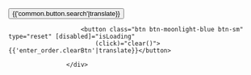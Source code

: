  <div class="col-lg-2 col-md-3 form-group mt-4">
                        <button class="btn btn-green btn-sm  mr-2" type="submit"
                            [disabled]="isLoading||!customerSearchForm.valid" (click)="getCustomersDetails()">
                            {{'common.button.search'|translate}}
                            <span *ngIf="isLoading" class="spinner-border spinner-border-sm"></span>
                        </button>

                        <button class="btn btn-moonlight-blue btn-sm" type="reset" [disabled]="isLoading"
                            (click)="clear()">{{'enter_order.clearBtn'|translate}}</button>

                    </div>
